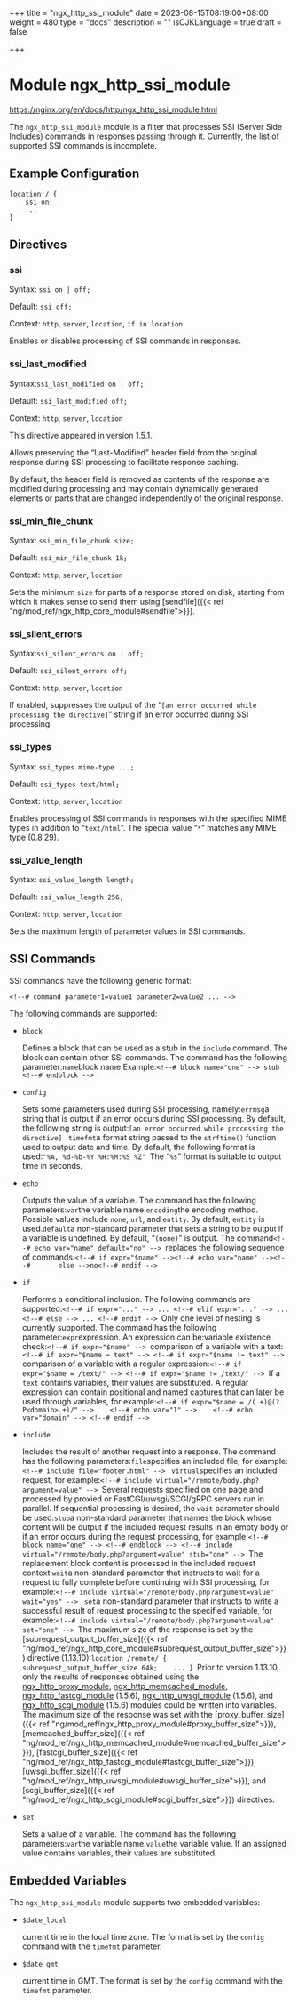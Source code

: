 +++
title = "ngx_http_ssi_module"
date = 2023-08-15T08:19:00+08:00
weight = 480
type = "docs"
description = ""
isCJKLanguage = true
draft = false

+++

# Module ngx_http_ssi_module

https://nginx.org/en/docs/http/ngx_http_ssi_module.html



The `ngx_http_ssi_module` module is a filter that processes SSI (Server Side Includes) commands in responses passing through it. Currently, the list of supported SSI commands is incomplete.



## Example Configuration



```
location / {
    ssi on;
    ...
}
```





## Directives



### ssi

  Syntax:  `ssi on | off;`

  Default: `ssi off;`

  Context: `http`, `server`, `location`, `if in location`


Enables or disables processing of SSI commands in responses.



### ssi_last_modified

  Syntax:`ssi_last_modified on | off;`

  Default: `ssi_last_modified off;`

  Context: `http`, `server`, `location`


This directive appeared in version 1.5.1.

Allows preserving the “Last-Modified” header field from the original response during SSI processing to facilitate response caching.

By default, the header field is removed as contents of the response are modified during processing and may contain dynamically generated elements or parts that are changed independently of the original response.



### ssi_min_file_chunk

  Syntax:  `ssi_min_file_chunk size;`

  Default: `ssi_min_file_chunk 1k;`

  Context: `http`, `server`, `location`


Sets the minimum `size` for parts of a response stored on disk, starting from which it makes sense to send them using [sendfile]({{< ref "ng/mod_ref/ngx_http_core_module#sendfile">}}).



### ssi_silent_errors

  Syntax:`ssi_silent_errors on | off;`

  Default: `ssi_silent_errors off;`

  Context: `http`, `server`, `location`


If enabled, suppresses the output of the “`[an error occurred while processing the directive]`” string if an error occurred during SSI processing.



### ssi_types

  Syntax:  `ssi_types mime-type ...;`

  Default: `ssi_types text/html;`

  Context: `http`, `server`, `location`


Enables processing of SSI commands in responses with the specified MIME types in addition to “`text/html`”. The special value “`*`” matches any MIME type (0.8.29).



### ssi_value_length

  Syntax:  `ssi_value_length length;`

  Default: `ssi_value_length 256;`

  Context: `http`, `server`, `location`


Sets the maximum length of parameter values in SSI commands.



## SSI Commands

SSI commands have the following generic format:

```
<!--# command parameter1=value1 parameter2=value2 ... -->
```



The following commands are supported:

- `block`

  Defines a block that can be used as a stub in the `include` command. The block can contain other SSI commands. The command has the following parameter:`name`block name.Example:`<!--# block name="one" --> stub <!--# endblock --> `

- `config`

  Sets some parameters used during SSI processing, namely:`errmsg`a string that is output if an error occurs during SSI processing. By default, the following string is output:`[an error occurred while processing the directive] ` `timefmt`a format string passed to the `strftime()` function used to output date and time. By default, the following format is used:`"%A, %d-%b-%Y %H:%M:%S %Z" `The “`%s`” format is suitable to output time in seconds.

- `echo`

  Outputs the value of a variable. The command has the following parameters:`var`the variable name.`encoding`the encoding method. Possible values include `none`, `url`, and `entity`. By default, `entity` is used.`default`a non-standard parameter that sets a string to be output if a variable is undefined. By default, “`(none)`” is output. The command`<!--# echo var="name" default="no" --> `replaces the following sequence of commands:`<!--# if expr="$name" --><!--# echo var="name" --><!--#       else -->no<!--# endif --> `

- `if`

  Performs a conditional inclusion. The following commands are supported:`<!--# if expr="..." --> ... <!--# elif expr="..." --> ... <!--# else --> ... <!--# endif --> `Only one level of nesting is currently supported. The command has the following parameter:`expr`expression. An expression can be:variable existence check:`<!--# if expr="$name" --> `comparison of a variable with a text:`<!--# if expr="$name = text" --> <!--# if expr="$name != text" --> `comparison of a variable with a regular expression:`<!--# if expr="$name = /text/" --> <!--# if expr="$name != /text/" --> `If a `text` contains variables, their values are substituted. A regular expression can contain positional and named captures that can later be used through variables, for example:`<!--# if expr="$name = /(.+)@(?P<domain>.+)/" -->    <!--# echo var="1" -->    <!--# echo var="domain" --> <!--# endif --> `

- `include`

  Includes the result of another request into a response. The command has the following parameters:`file`specifies an included file, for example:`<!--# include file="footer.html" --> ` `virtual`specifies an included request, for example:`<!--# include virtual="/remote/body.php?argument=value" --> `Several requests specified on one page and processed by proxied or FastCGI/uwsgi/SCGI/gRPC servers run in parallel. If sequential processing is desired, the `wait` parameter should be used.`stub`a non-standard parameter that names the block whose content will be output if the included request results in an empty body or if an error occurs during the request processing, for example:`<!--# block name="one" --> <!--# endblock --> <!--# include virtual="/remote/body.php?argument=value" stub="one" --> `The replacement block content is processed in the included request context.`wait`a non-standard parameter that instructs to wait for a request to fully complete before continuing with SSI processing, for example:`<!--# include virtual="/remote/body.php?argument=value" wait="yes" --> ` `set`a non-standard parameter that instructs to write a successful result of request processing to the specified variable, for example:`<!--# include virtual="/remote/body.php?argument=value" set="one" --> `The maximum size of the response is set by the [subrequest_output_buffer_size]({{< ref "ng/mod_ref/ngx_http_core_module#subrequest_output_buffer_size">}}) directive (1.13.10):`location /remote/ {    subrequest_output_buffer_size 64k;    ... } `Prior to version 1.13.10, only the results of responses obtained using the [ngx_http_proxy_module](../ngx_http_proxy_module), [ngx_http_memcached_module](../ngx_http_memcached_module), [ngx_http_fastcgi_module](../ngx_http_fastcgi_module) (1.5.6), [ngx_http_uwsgi_module](../ngx_http_uwsgi_module) (1.5.6), and [ngx_http_scgi_module](../ngx_http_scgi_module) (1.5.6) modules could be written into variables. The maximum size of the response was set with the [proxy_buffer_size]({{< ref "ng/mod_ref/ngx_http_proxy_module#proxy_buffer_size">}}), [memcached_buffer_size]({{< ref "ng/mod_ref/ngx_http_memcached_module#memcached_buffer_size">}}), [fastcgi_buffer_size]({{< ref "ng/mod_ref/ngx_http_fastcgi_module#fastcgi_buffer_size">}}), [uwsgi_buffer_size]({{< ref "ng/mod_ref/ngx_http_uwsgi_module#uwsgi_buffer_size">}}), and [scgi_buffer_size]({{< ref "ng/mod_ref/ngx_http_scgi_module#scgi_buffer_size">}}) directives.

- `set`

  Sets a value of a variable. The command has the following parameters:`var`the variable name.`value`the variable value. If an assigned value contains variables, their values are substituted.





## Embedded Variables

The `ngx_http_ssi_module` module supports two embedded variables:

- `$date_local`

  current time in the local time zone. The format is set by the `config` command with the `timefmt` parameter.

- `$date_gmt`

  current time in GMT. The format is set by the `config` command with the `timefmt` parameter.